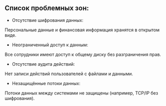## Список проблемных зон:

- Отсутствие шифрования данных:

Персональные данные и финансовая информация хранятся в открытом виде.

- Неограниченный доступ к данным:

Все сотрудники имеют доступ к общему диску без разграничения прав.

- Отсутствие аудита действий:

Нет записи действий пользователей с файлами и данными.

- Незащищённые потоки данных:

Потоки данных между системами не защищены (например, TCP/IP без шифрования).
